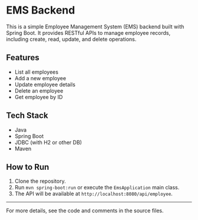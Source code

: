 # EMS Backend

This is a simple Employee Management System (EMS) backend built with Spring Boot. It provides RESTful APIs to manage employee records, including create, read, update, and delete operations.

## Features
- List all employees
- Add a new employee
- Update employee details
- Delete an employee
- Get employee by ID

## Tech Stack
- Java
- Spring Boot
- JDBC (with H2 or other DB)
- Maven

## How to Run
1. Clone the repository.
2. Run `mvn spring-boot:run` or execute the `EmsApplication` main class.
3. The API will be available at `http://localhost:8080/api/employee`.

---
For more details, see the code and comments in the source files.
